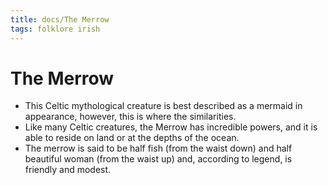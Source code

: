 ```yaml
---
title: docs/The Merrow
tags: folklore irish
---
```


# The Merrow

- This Celtic mythological creature is best described as a mermaid in appearance, however, this is where the similarities.
- Like many Celtic creatures, the Merrow has incredible powers, and it is able to reside on land or at the depths of the ocean.
- The merrow is said to be half fish (from the waist down) and half beautiful woman (from the waist up) and, according to legend, is friendly and modest.
